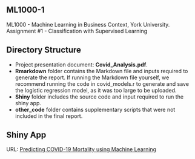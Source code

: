 ## ML1000-1
ML1000 - Machine Learning in Business Context, York University. 
Assignment #1 - Classification with Supervised Learning

## Directory Structure

* Project presentation document: **Covid_Analysis.pdf**.  
* **Rmarkdown** folder contains the Markdown file and inputs required to generate the report. If running the Markdown file yourself, we recommend running the code in covid_models.r to generate and save the logistic regression model, as it was too large to be uploaded.
* **Shiny** folder includes the source code and input required to run the shiny app.
* **other_code** folder contains supplementary scripts that were not included in the final report.

## Shiny App

URL: [Predicting COVID-19 Mortality using Machine Learning](https://sean-z.shinyapps.io/covid_analysis/)
